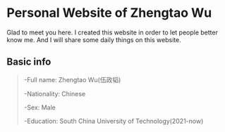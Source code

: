 # Personal Website of Zhengtao Wu

Glad to meet you here. I created this website in order to let people better know me. And I will share some daily things on this website.

## Basic info

  >-Full name: Zhengtao Wu(伍政韬)
  >
  >-Nationality: Chinese
  >
  >-Sex: Male
  >
  >-Education: South China University of Technology(2021-now)
